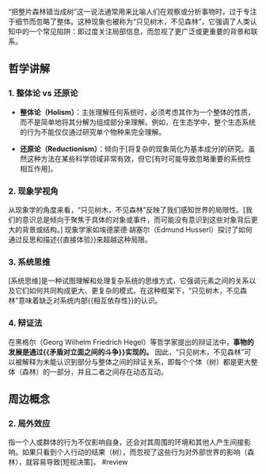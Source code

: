 “把整片森林错当成树”这一说法通常用来比喻人们在观察或分析事物时，过于专注于细节而忽略了整体。这种现象也被称为“只见树木，不见森林”，它强调了人类认知中的一个常见陷阱：即过度关注局部信息，而忽视了更广泛或更重要的背景和联系。

## 哲学讲解

### 1. **整体论 vs 还原论**
- **整体论（Holism）**：主张理解任何系统时，必须考虑其作为一个整体的性质，而不是简单地将其分解为组成部分来理解。例如，在生态学中，整个生态系统的行为不能仅仅通过研究单个物种来完全理解。
  
- **还原论（Reductionism）**：倾向于[将复杂的现象简化为基本成分]的研究。虽然这种方法在某些科学领域非常有效，但它[有时可能导致忽略重要的系统性相互作用]。

### 2. **现象学视角**
从现象学的角度来看，“只见树木，不见森林”反映了我们感知世界的局限性。[我们的意识总是倾向于聚焦于具体的对象或事件，而可能没有意识到这些对象背后更大的背景或结构。] 现象学家如埃德蒙德·胡塞尔（Edmund Husserl）探讨了如何通过反思和描述{{直接体验}}来超越这种局限。

### 3. **系统思维**
[系统思维]是一种试图理解和处理复杂系统的思维方式，它强调元素之间的关系以及它们如何共同构成更大、更复杂的模式。在这种框架下，“只见树木，不见森林”意味着缺乏对系统内部{{相互依存性}}的认识。

### 4. **辩证法**
在黑格尔（Georg Wilhelm Friedrich Hegel）等哲学家提出的辩证法中，**事物的发展是通过{{矛盾对立面之间的斗争}}实现的。** 因此，“只见树木，不见森林”可以被解释为未能认识到部分与整体之间的辩证关系，即每个个体（树）都是更大整体（森林）的一部分，并且二者之间存在动态互动。

## 周边概念

### 2. **局外效应**
指一个人或群体的行为不仅影响自身，还会对其周围的环境和其他人产生间接影响。如果只看到个人行动的结果（树），而忽视了这些行为对外部世界的影响（森林），就容易导致[短视决策]。 #review

